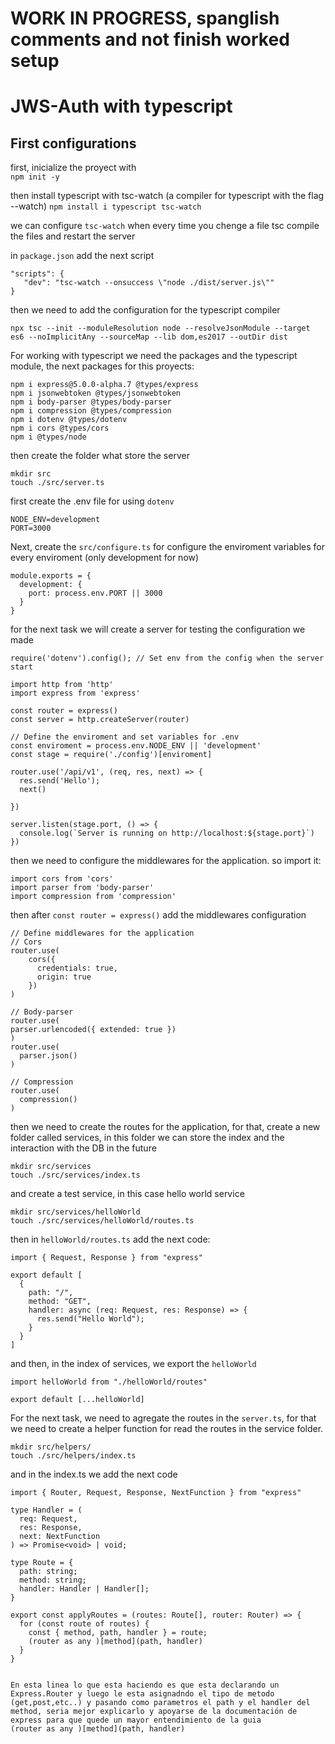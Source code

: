 # WORK IN PROGRESS, spanglish comments and not finish worked setup
# JWS-Auth with typescript

## First configurations

first, inicialize the proyect with  
`npm init -y`

then install typescript with tsc-watch (a compiler for typescript with the flag --watch)
`npm install i typescript tsc-watch`

we can configure `tsc-watch` when every time you chenge a file tsc compile the files and restart the server

in `package.json` add the next script 
```
"scripts": {
   "dev": "tsc-watch --onsuccess \"node ./dist/server.js\""
}
```

then we need to add the configuration for the typescript compiler
```
npx tsc --init --moduleResolution node --resolveJsonModule --target es6 --noImplicitAny --sourceMap --lib dom,es2017 --outDir dist
```

For working with typescript we need the packages and the typescript module, the next packages for this proyects:
```
npm i express@5.0.0-alpha.7 @types/express
npm i jsonwebtoken @types/jsonwebtoken
npm i body-parser @types/body-parser
npm i compression @types/compression 
npm i dotenv @types/dotenv
npm i cors @types/cors 
npm i @types/node
```

then create the folder what store the server
```
mkdir src
touch ./src/server.ts
```

first create the .env file for using `dotenv`
```
NODE_ENV=development
PORT=3000
```

Next, create the `src/configure.ts` for configure the enviroment variables for every enviroment (only development for now)

```
module.exports = {
  development: {
    port: process.env.PORT || 3000
  }
}
```

for the next task we will create a server for testing the configuration we made

```
require('dotenv').config(); // Set env from the config when the server start

import http from 'http'
import express from 'express'

const router = express()
const server = http.createServer(router)

// Define the enviroment and set variables for .env
const enviroment = process.env.NODE_ENV || 'development'
const stage = require('./config')[enviroment]

router.use('/api/v1', (req, res, next) => {
  res.send('Hello');
  next()

})

server.listen(stage.port, () => {
  console.log(`Server is running on http://localhost:${stage.port}`)
})
```


then we need to configure the middlewares for the application. so import it: 
```
import cors from 'cors'
import parser from 'body-parser'
import compression from 'compression'
```

then after `const router = express()` add the middlewares configuration


```
// Define middlewares for the application
// Cors
router.use(
    cors({
      credentials: true,
      origin: true
    })
)

// Body-parser
router.use(
parser.urlencoded({ extended: true })
)
router.use(
  parser.json()
)

// Compression
router.use(
  compression()
)

```


then we need to create the routes for the application, for that, create a new folder called services, in this folder we can store the index and the interaction with the DB in the future

```
mkdir src/services
touch ./src/services/index.ts
```

and create a test service, in this case hello world service

```
mkdir src/services/helloWorld
touch ./src/services/helloWorld/routes.ts
```


then in `helloWorld/routes.ts` add the next code:
```
import { Request, Response } from "express"

export default [
  {
    path: "/",
    method: "GET",
    handler: async (req: Request, res: Response) => {
      res.send("Hello World");
    }
  }
]
```

and then, in the index of services, we export the `helloWorld` 
```
import helloWorld from "./helloWorld/routes"

export default [...helloWorld]

```

For the next task, we need to agregate the routes in the `server.ts`, for that we need to create a helper function for read the routes in the service folder.

```
mkdir src/helpers/
touch ./src/helpers/index.ts
```

and in the index.ts we add the next code

```
import { Router, Request, Response, NextFunction } from "express"

type Handler = (
  req: Request,
  res: Response,
  next: NextFunction
) => Promise<void> | void;

type Route = {
  path: string;
  method: string;
  handler: Handler | Handler[];
}

export const applyRoutes = (routes: Route[], router: Router) => {
  for (const route of routes) {
    const { method, path, handler } = route;
    (router as any )[method](path, handler)
  }
}
```

```

En esta linea lo que esta haciendo es que esta declarando un Express.Router y luego le esta asignadndo el tipo de metodo (get,post,etc..) y pasando como parametros el path y el handler del method, seria mejor explicarlo y apoyarse de la documentación de express para que quede un mayor entendimiento de la guia 
(router as any )[method](path, handler)
```





